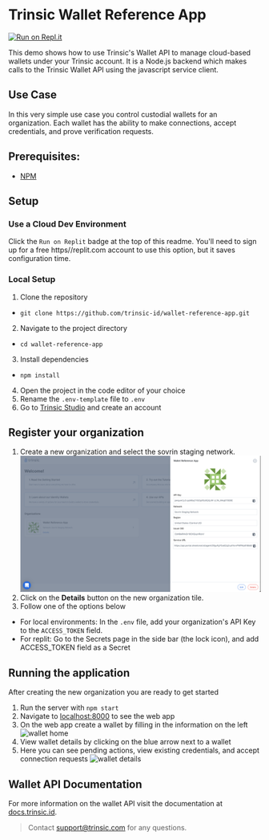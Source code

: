 # Trinsic Wallet Reference App
[![Run on Repl.it](https://repl.it/badge/github/paliwalg/wallet-reference-app)](https://repl.it/github/paliwalg/wallet-reference-app)

This demo shows how to use Trinsic's Wallet API to manage cloud-based wallets under your Trinsic account. It is a Node.js backend which makes calls to the Trinsic Wallet API using the javascript service client.

## Use Case
In this very simple use case you control custodial wallets for an organization. Each wallet has the ability to make connections, accept credentials, and prove verification requests.

## Prerequisites:
- <a href="https://www.npmjs.com/get-npm" target="_blank">NPM</a>

## Setup

### Use a Cloud Dev Environment
Click the `Run on Replit` badge at the top of this readme. You'll need to sign up for a free https//replit.com account to use this option, but it saves configuration time.
### Local Setup 
1. Clone the repository
- `git clone https://github.com/trinsic-id/wallet-reference-app.git`
2. Navigate to the project directory
- `cd wallet-reference-app`
3. Install dependencies
- `npm install`
4. Open the project in the code editor of your choice
5. Rename the `.env-template` file to `.env`
6. Go to <a href="https://studio.trinsic.id" target="_blank">Trinsic Studio</a> and create an account

## Register your organization
1. Create a new organization and select the sovrin staging network.
![new organization](assets/organization.png)
1. Click on the **Details** button on the new organization tile.
2. Follow one of the options below 
  - For local environments: In the `.env` file, add your organization's API Key to the `ACCESS_TOKEN` field.
  - For replit: Go to the Secrets page in the side bar (the lock icon), and add ACCESS_TOKEN field as a Secret 

## Running the application
After creating the new organization you are ready to get started
1. Run the server with `npm start`
2. Navigate to <a href="http://localhost:8000" target="_blank">localhost:8000</a> to see the web app
3. On the web app create a wallet by filling in the information on the left
![wallet home](assets/walletHome.png)
4. View wallet details by clicking on the blue arrow next to a wallet
5. Here you can see pending actions, view existing credentials, and accept connection requests
![wallet details](assets/walletDetails.png)

## Wallet API Documentation
For more information on the wallet API visit the documentation at [docs.trinsic.id](https://docs.trinsic.id/reference).

> Contact <support@trinsic.com> for any questions.
